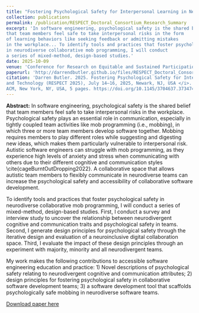 ```yaml
---
title: "Fostering Psychological Safety for Interpersonal Learning in Neurodiverse Software Teams"
collection: publications
permalink: /publication/RESPECT_Doctoral_Consortium_Research_Summary
excerpt: 'In software engineering, psychological safety is the shared belief
that team members feel safe to take interpersonal risks in the form
of learning behaviors like seeking feedback or admitting mistakes
in the workplace... To identify tools and practices that foster psychological safety
in neurodiverse collaborative mob programming, I will conduct
a series of mixed-method, design-based studies.'
date: 2025-10-09
venue: 'Conference for Research on Equitable and Sustained Participation in Engineering, Computing, and Technology (RESPECT)'
paperurl: 'http://darrendbutler.github.io/files/RESPECT_Doctoral_Consortium_Research_Summary.pdf'
citation: 'Darren Butler. 2025. Fostering Psychological Safety for Interpersonal Learning in Neurodiverse Software Teams. In <i>Proceedings of the 2025 Conference for Research on Equitable and Sustained Participation in Engineering, Computing, 
and Technology (RESPECT 2025), July 14–16, 2025, Newark, NJ, USA </i>.
ACM, New York, NY, USA, 5 pages. https://doi.org/10.1145/3704637.3734749'
---
```

**Abstract:** In software engineering, psychological safety is the shared belief that team members feel safe to take interpersonal risks in the workplace. Psychological safety plays an essential role in communication, especially in tightly coupled team activities like mob programming (i.e., mobbing), in which three or more team members develop software together. Mobbing requires members to play different roles while suggesting and digesting new ideas, which makes them particularly vulnerable to interpersonal risk. Autistic software engineers can struggle with mob programming, as they experience high levels of anxiety and stress when communicating with others due to their different cognitive and communication styles \cite{cageBurntOutDropping2022}. A collaborative space that allows autistic team members to flexibly communicate in neurodiverse teams can increase the psychological safety and accessibility of collaborative software development.

To identify tools and practices that foster psychological safety in neurodiverse collaborative mob programming, I will conduct a series of mixed-method, design-based studies. First, I conduct a survey and interview study to uncover the relationship between neurodivergent cognitive and communication traits and psychological safety in teams. Second, I generate design principles for psychological safety through the iterative design and evaluation of a neuroinclusive digital collaboration space. Third, I evaluate the impact of these design principles through an experiment with majority, minority and all neurodivergent teams.  

My work makes the following contributions to accessible software engineering education and practice: 1) Novel descriptions of psychological safety relating to neurodivergent cognitive and communication attributes; 2) design principles for fostering psychological safety in collaborative software development teams; 3) a software development tool that scaffolds psychologically safe mobbing in neurodiverse software teams.

[Download paper here](http://darrendbutler.github.io/files/RESPECT_Doctoral_Consortium_Research_Summary.pdf)
